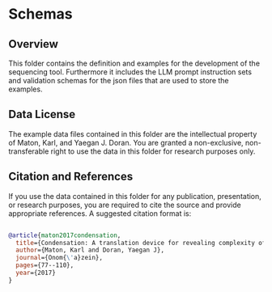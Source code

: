 # Schemas

## Overview

This folder contains the definition and examples for the development of the sequencing tool. Furthermore it includes the LLM prompt instruction sets and validation schemas for the json files that are used to store the examples.

## Data License

The example data files contained in this folder are the intellectual property of Maton, Karl, and Yaegan J. Doran. 
You are granted a non-exclusive, non-transferable right to use the data in this folder for research purposes only. 

## Citation and References
If you use the data contained in this folder for any publication, presentation, or research purposes, you are required to cite the source and provide appropriate references. A suggested citation format is:

```bibtex

@article{maton2017condensation,
  title={Condensation: A translation device for revealing complexity of knowledge practices in discourse, part 2—clausing and sequencing},
  author={Maton, Karl and Doran, Yaegan J},
  journal={Onom{\'a}zein},
  pages={77--110},
  year={2017}
}

```

